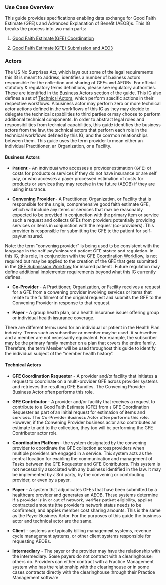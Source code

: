 ### Use Case Overview ###

This guide provides specifications enabling data exchange for Good Faith Estimate (GFE)s and Advanced Explanation of Benefit (AEOB)s. This IG breaks the process into two main parts: 

1. [Good Faith Estimate (GFE) Coordination](gfe_coordination_overview.html)

2. [Good Faith Estimate (GFE) Submission and AEOB](gfe_submission_and_aeob_overview.html)


### Actors ###
The US No Surprises Act, which lays out some of the legal requirements this IG is meant to address, identifies a number of business actors responsible for the collection and sharing of GFEs and AEOBs. For official statutory &amp; regulatory terms definitions, please see regulatory authorities. These are identified in the [Business Actors](#business-actors) section of the guide. This IG also defines a set of [Technical Actors](#technical-actors), which perform specific actions in their respective workflows. A business actor may perform zero or more technical actor actions defined in the workflows of this IG as they may decide to delegate the technical capabilities to third parties or may choose to perform additional technical components. In order to abstract legal roles and responsibilities from technical capabilities, this guide identifies the business actors from the law, the technical actors that perform each role in the technical workflows defined by this IG, and the common relationships between them. This guide uses the term provider to mean either an individual Practitioner, an Organization, or a Facility.

#### Business Actors ####

- **Patient** - An individual who accesses a provider estimation (GFE) of costs for products or services if they do not have insurance or are self pay, or who accesses a payer processed estimation of costs for products or services they may receive in the future (AEOB) if they are using insurance.

- **Convening Provider** - A Practitioner, Organization, or Facility that is responsible for the single, comprehensive good faith estimate GFE, which will include any items or services that may be reasonably expected to be provided in conjunction with the primary item or service such a request and collects GFEs from providers potentially providing services or items in conjunction with the request (co-providers). This provider is responsible for submitting the GFE to the patient for self-pay/uninsured. 

Note: the term "convening provider" is being used to be consistent with the language in the self-pay/uninsured patient GFE statute and regulation. In this IG, this role, in conjunction with the [GFE Coordination Workflow]( gfe_coordination_overview.html), is not required but may be applied to the creation of the GFE that gets submitted in the [GFE Submission Workflow]( gfe_submission_and_aeob_overview.html) for insured patients. Future regulation may define additional implementer requirements beyond what this IG currently defines.

- **Co-Provider** - A Practitioner, Organization, or Facility receives a request for a GFE from a convening provider involving services or items that relate to the fulfillment of the original request and submits the GFE to the Convening Provider in response to that request.

- **Payer** - A group health plan, or a health insurance issuer offering group or individual health insurance coverage.


There are different terms used for an individual or patient in the Health Plan industry. Terms such as subscriber or member may be used. A subscriber and a member are not necessarily equivalent. For example, the subscriber may be the primary family member on a plan that covers the entire family. Therefore, the term Member will be used throughout this guide to identify the individual subject of the “member health history”.



#### Technical Actors ####

- **GFE Coordination Requester** - A provider and/or facility that initiates a request to coordinate on a multi-provider GFE across provider systems and retrieves the resulting GFE Bundles. The Convening Provider Business Actor often performs this role.

- **GFE Contributor** - A provider and/or facility that receives a request to contribute to a Good Faith Estimate (GFE) from a GFE Coordination Requester as part of an initial request for estimation of items and services. The Co-Provider Business Actor often performs this role. However, if the Convening Provider business actor also contributes an estimate to add to the collection, they too will be performing the GFE Contributor actor role.

- **Coordination Platform** - the system designated by the convening provider to coordinate the GFE collection across providers when multiple providers are engaged in a service. This system acts as the central location for enabling the communication and management of Tasks between the GFE Requester and GFE Contributors. This system is not necessarily associated with any business identified in the law. It may be implemented by a 3rd party, by the convening or contributing provider, or even by a payer.

- **Payer** - A system that adjudicates GFEs that have been submitted by a healthcare provider and generates an AEOB. These systems determine if a provider is in or out of network, verifies patient eligibility, applies contracted amounts (the provider’s network status needs to be confirmed), and applies member cost sharing amounts.  This is the same as the Payer Business Actor. For the purposes of this guide the business actor and technical actor are the same.

- **Client** - systems are typically billing management systems, revenue cycle management systems, or other client systems responsible for requesting AEOBs.

- **Intermediary** - The payer or the provider may have the relationship with the intermediary. Some payers do not contract with a clearinghouse; others do. Providers can either contract with a Practice Management system who has the relationship with the clearinghouse or in some cases contracts directly with the clearinghouse through their Practice Management software
